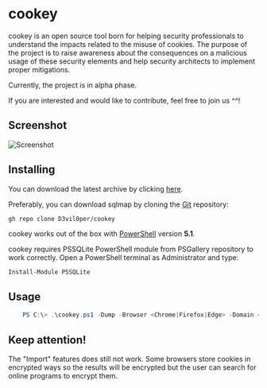 # cookey
 cookey is an open source tool born for helping security professionals to understand the impacts related to the misuse of cookies. The purpose of the project is to raise awareness about the consequences on a malicious usage of these security elements and help security architects to implement proper mitigations.

 Currently, the project is in alpha phase.

 If you are interested and would like to contribute, feel free to join us ^^!

Screenshot
--
![Screenshot](https://github.com/D3vil0per/cookey/blob/main/images/screenshot.png)

Installing
--
You can download the latest archive by clicking [here](https://github.com/D3vil0per/cookey/archive/refs/heads/main.zip).

Preferably, you can download sqlmap by cloning the [Git](https://github.com/sqlmapproject/sqlmap) repository:

    gh repo clone D3vil0per/cookey

cookey works out of the box with [PowerShell](https://docs.microsoft.com/en-us/powershell/) version **5.1**.

cookey requires PSSQLite PowerShell module from PSGallery repository to work correctly.
Open a PowerShell terminal as Administrator and type:

```powershell
Install-Module PSSQLite
```
Usage
----
```powershell
    PS C:\> .\cookey.ps1 -Dump -Browser <Chrome|Firefox|Edge> -Domain <domain1,domain2,domain3,...> -CookieName <name1,name2,...>
```

Keep attention!
----
The "Import" features does still not work. Some browsers store cookies in encrypted ways so the results will be encrypted but the user can search for online programs to encrypt them.